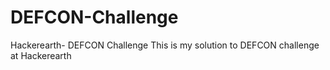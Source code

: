 # DEFCON-Challenge
Hackerearth- DEFCON Challenge
This is my solution to DEFCON challenge at Hackerearth
